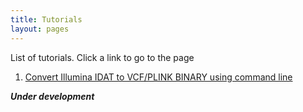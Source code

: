 ```yaml
---
title: Tutorials
layout: pages
---
```


List of tutorials. Click a link to go to the page

1. [Convert Illumina IDAT to VCF/PLINK BINARY using command line](_tutorials/convert-idat-to-vcf.html)


***Under development***

